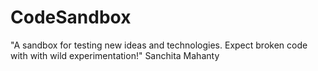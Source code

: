# CodeSandbox
"A sandbox for testing new ideas and technologies. Expect broken code with with wild experimentation!"
Sanchita Mahanty
